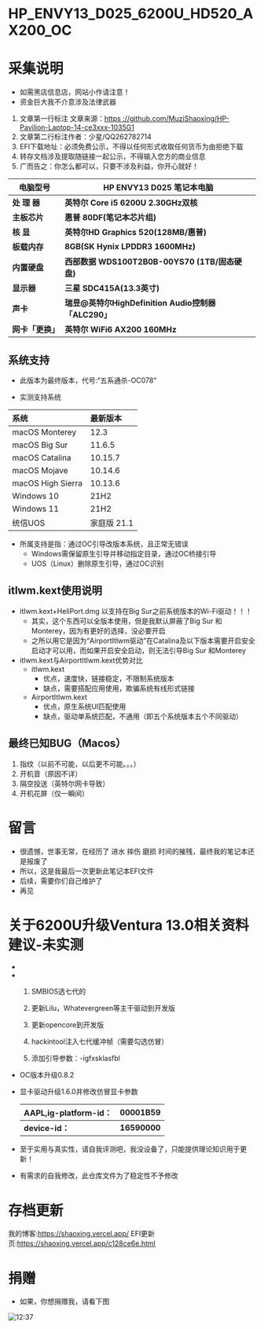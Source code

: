 # HP_ENVY13_D025_6200U_HD520_AX200_OC

# 采集说明

- 如需黑店信息店，网站小作请注意！
- 资金巨大我不介意涉及法律武器

1. 文章第一行标注 文章来源：[https ://github.com/MuziShaoxing/HP-Pavilion-Laptop-14-ce3xxx-1035G1](https://github.com/MuziShaoxing/HP-Pavilion-Laptop-14-ce3xxx-1035G1)
2. 文章第二行标注作者：少星/QQ262782714
3. EFI下载地址：必须免费公示，不得以任何形式收取任何货币为由拒绝下载
4. 转存文档涉及提取随链接一起公示，不得输入您方的商业信息
5. 广而告之：你怎么都可以，只要不涉及利益，你开心就好！

| **电脑型号**   | **HP ENVY13 D025 笔记本电脑**                  |
| ---------- | ----------------------------------------- |
| **处 理 器**  | **英特尔 Core i5 6200U 2.30GHz双核**           |
| **主板芯片**   | **惠普 80DF(笔记本芯片组)**                       |
| **核 显**    | **英特尔HD Graphics 520(128MB/惠普)**          |
| **板载内存**   | **8GB(SK Hynix LPDDR3 1600MHz)**          |
| **内置硬盘**   | **西部数据 WDS100T2B0B-00YS70 (1TB/固态硬盘)**    |
| **显示器**    | **三星 SDC415A(13.3英寸)**                    |
| **声卡**     | **瑞昱@英特尔HighDefinition Audio控制器「ALC290」** |
| **网卡「更换」** | **英特尔 WiFi6 AX200 160MHz**                |

## 系统支持

- 此版本为最终版本，代号:“五系通杀-OC078”

- 实测支持系统

| 系统                | 最新版本     |
|:----------------- |:-------- |
| macOS Monterey    | 12.3     |
| macOS Big Sur     | 11.6.5   |
| macOS Catalina    | 10.15.7  |
| macOS Mojave      | 10.14.6  |
| macOS High Sierra | 10.13.6  |
| Windows 10        | 21H2     |
| Windows 11        | 21H2     |
| 统信UOS             | 家庭版 21.1 |

- 所属支持是指：通过OC引导改版本系统，且正常无错误
  - Windows需保留原生引导并移动指定目录，通过OC桥接引导
  - UOS（Linux）删除原生引导，通过OC识别

## itlwm.kext使用说明

- itlwm.kext+HeliPort.dmg
  以支持在Big Sur之前系统版本的Wi-Fi驱动！！！
  - 其实，这个东西可以全版本使用，但是我默认屏蔽了Big Sur 和Monterey，因为有更好的选择，没必要开启
  - 之所以用它是因为“AirportItlwm驱动”在Catalina及以下版本需要开启安全启动才可以用，而如果开启安全启动，则无法引导Big Sur 和Monterey
- itlwm.kext与AirportItlwm.kext优势对比
  - itlwm.kext
    - 优点，速度快，链接稳定，不限制系统版本
    - 缺点，需要搭配应用使用，欺骗系统有线形式链接
  - AirportItlwm.kext
    - 优点，原生系统UI匹配使用
    - 缺点，驱动单系统匹配，不通用（即五个系统版本五个不同驱动）

## 最终已知BUG（Macos）

1. 指纹（以前不可能，以后更不可能。。。）
2. 开机音（原因不详）
3. 隔空投送（英特尔网卡导致）
4. 开机花屏（仅一瞬间）

# 留言

- 很遗憾，世事无常，在经历了 进水 摔伤 磨损 时间的摧残，最终我的笔记本还是报废了
- 所以，这是我最后一次更新此笔记本EFI文件
- 后续，需要你们自己维护了
- 再见

# 关于6200U升级Ventura 13.0相关资料建议-未实测

- 

- 1. SMBIOS选七代的
  
  2. 更新Lilu，Whatevergreen等主干驱动到开发版
  
  3. 更新opencore到开发版
  
  4. hackintool注入七代缓冲帧（需要勾选仿冒）
  
  5. 添加引导参数：-igfxsklasfbl

- OC版本升级0.8.2

- 显卡驱动升级1.6.0并修改仿冒显卡参数
  
  | AAPL,ig-platform-id： | 00001B59     |
  | -------------------- | ------------ |
  | **device-id：**       | **16590000** |

- 至于实用与真实性，请自我评测吧，我没设备了，只能提供理论知识用于更新！

- 有需求的自我修改，此仓库文件为了稳定性不予修改

# 存档更新

我的博客:https://shaoxing.vercel.app/
EFI更新页:https://shaoxing.vercel.app/c128ce6e.html

# 捐赠

- 如果，你想捐赠我，请看下图 

![12:37](https://gcore.jsdelivr.net/gh/muzishaoxing/picture@main/shaoxing/20220323/12:37.png)
